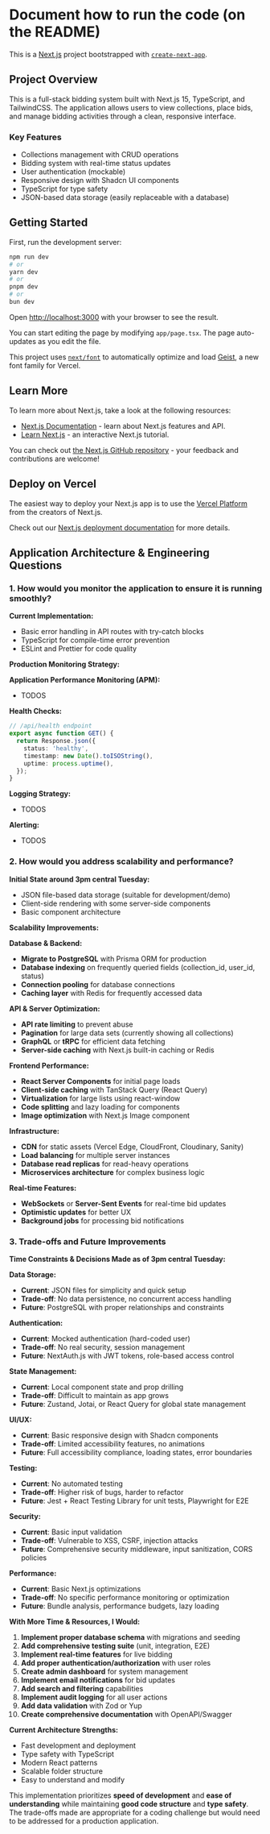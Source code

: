 # Document how to run the code (on the README)

This is a [Next.js](https://nextjs.org) project bootstrapped with [`create-next-app`](https://nextjs.org/docs/app/api-reference/cli/create-next-app).

## Project Overview

This is a full-stack bidding system built with Next.js 15, TypeScript, and TailwindCSS. The application allows users to view collections, place bids, and manage bidding activities through a clean, responsive interface.

### Key Features

- Collections management with CRUD operations
- Bidding system with real-time status updates
- User authentication (mockable)
- Responsive design with Shadcn UI components
- TypeScript for type safety
- JSON-based data storage (easily replaceable with a database)

## Getting Started

First, run the development server:

```bash
npm run dev
# or
yarn dev
# or
pnpm dev
# or
bun dev
```

Open [http://localhost:3000](http://localhost:3000) with your browser to see the result.

You can start editing the page by modifying `app/page.tsx`. The page auto-updates as you edit the file.

This project uses [`next/font`](https://nextjs.org/docs/app/building-your-application/optimizing/fonts) to automatically optimize and load [Geist](https://vercel.com/font), a new font family for Vercel.

## Learn More

To learn more about Next.js, take a look at the following resources:

- [Next.js Documentation](https://nextjs.org/docs) - learn about Next.js features and API.
- [Learn Next.js](https://nextjs.org/learn) - an interactive Next.js tutorial.

You can check out [the Next.js GitHub repository](https://github.com/vercel/next.js) - your feedback and contributions are welcome!

## Deploy on Vercel

The easiest way to deploy your Next.js app is to use the [Vercel Platform](https://vercel.com/new?utm_medium=default-template&filter=next.js&utm_source=create-next-app&utm_campaign=create-next-app-readme) from the creators of Next.js.

Check out our [Next.js deployment documentation](https://nextjs.org/docs/app/building-your-application/deploying) for more details.

## Application Architecture & Engineering Questions

### 1. How would you monitor the application to ensure it is running smoothly?

**Current Implementation:**

- Basic error handling in API routes with try-catch blocks
- TypeScript for compile-time error prevention
- ESLint and Prettier for code quality

**Production Monitoring Strategy:**

**Application Performance Monitoring (APM):**

- TODOS

**Health Checks:**

```typescript
// /api/health endpoint
export async function GET() {
  return Response.json({
    status: 'healthy',
    timestamp: new Date().toISOString(),
    uptime: process.uptime(),
  });
}
```

**Logging Strategy:**

- TODOS

**Alerting:**

- TODOS

### 2. How would you address scalability and performance?

**Initial State around 3pm central Tuesday:**

- JSON file-based data storage (suitable for development/demo)
- Client-side rendering with some server-side components
- Basic component architecture

**Scalability Improvements:**

**Database & Backend:**

- **Migrate to PostgreSQL** with Prisma ORM for production
- **Database indexing** on frequently queried fields (collection_id, user_id, status)
- **Connection pooling** for database connections
- **Caching layer** with Redis for frequently accessed data

**API & Server Optimization:**

- **API rate limiting** to prevent abuse
- **Pagination** for large data sets (currently showing all collections)
- **GraphQL** or **tRPC** for efficient data fetching
- **Server-side caching** with Next.js built-in caching or Redis

**Frontend Performance:**

- **React Server Components** for initial page loads
- **Client-side caching** with TanStack Query (React Query)
- **Virtualization** for large lists using react-window
- **Code splitting** and lazy loading for components
- **Image optimization** with Next.js Image component

**Infrastructure:**

- **CDN** for static assets (Vercel Edge, CloudFront, Cloudinary, Sanity)
- **Load balancing** for multiple server instances
- **Database read replicas** for read-heavy operations
- **Microservices architecture** for complex business logic

**Real-time Features:**

- **WebSockets** or **Server-Sent Events** for real-time bid updates
- **Optimistic updates** for better UX
- **Background jobs** for processing bid notifications

### 3. Trade-offs and Future Improvements

**Time Constraints & Decisions Made as of 3pm central Tuesday:**

**Data Storage:**

- **Current**: JSON files for simplicity and quick setup
- **Trade-off**: No data persistence, no concurrent access handling
- **Future**: PostgreSQL with proper relationships and constraints

**Authentication:**

- **Current**: Mocked authentication (hard-coded user)
- **Trade-off**: No real security, session management
- **Future**: NextAuth.js with JWT tokens, role-based access control

**State Management:**

- **Current**: Local component state and prop drilling
- **Trade-off**: Difficult to maintain as app grows
- **Future**: Zustand, Jotai, or React Query for global state management

**UI/UX:**

- **Current**: Basic responsive design with Shadcn components
- **Trade-off**: Limited accessibility features, no animations
- **Future**: Full accessibility compliance, loading states, error boundaries

**Testing:**

- **Current**: No automated testing
- **Trade-off**: Higher risk of bugs, harder to refactor
- **Future**: Jest + React Testing Library for unit tests, Playwright for E2E

**Security:**

- **Current**: Basic input validation
- **Trade-off**: Vulnerable to XSS, CSRF, injection attacks
- **Future**: Comprehensive security middleware, input sanitization, CORS policies

**Performance:**

- **Current**: Basic Next.js optimizations
- **Trade-off**: No specific performance monitoring or optimization
- **Future**: Bundle analysis, performance budgets, lazy loading

**With More Time & Resources, I Would:**

1. **Implement proper database schema** with migrations and seeding
2. **Add comprehensive testing suite** (unit, integration, E2E)
3. **Implement real-time features** for live bidding
4. **Add proper authentication/authorization** with user roles
5. **Create admin dashboard** for system management
6. **Implement email notifications** for bid updates
7. **Add search and filtering** capabilities
8. **Implement audit logging** for all user actions
9. **Add data validation** with Zod or Yup
10. **Create comprehensive documentation** with OpenAPI/Swagger

**Current Architecture Strengths:**

- Fast development and deployment
- Type safety with TypeScript
- Modern React patterns
- Scalable folder structure
- Easy to understand and modify

This implementation prioritizes **speed of development** and **ease of understanding** while maintaining **good code structure** and **type safety**. The trade-offs made are appropriate for a coding challenge but would need to be addressed for a production application.
